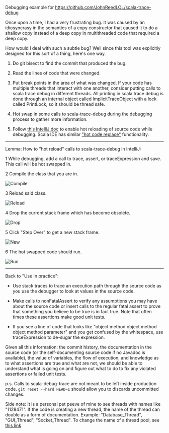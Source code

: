 Debugging example for https://github.com/JohnReedLOL/scala-trace-debug
 
  Once upon a time, I had a very frustrating bug. It was caused by an
idiosyncrasy in the semantics of a copy constructor that caused it to do
a shallow copy instead of a deep copy in multithreaded code that
required a deep copy.
 
  How would I deal with such a subtle bug? Well since this tool was explicitly designed for this sort of a thing, here's one way.
 
1. Do git bisect to find the commit that produced the bug.
 
2. Read the lines of code that were changed.
 
3. Put break points in the area of what was changed. If your code has multiple threads that interact with one another, consider putting calls to scala trace debug in different threads. All printing in scala trace debug is done through an internal object called ImplicitTraceObject with a lock called PrintLock, so it should be thread safe.
 
4. Hot swap in some calls to scala-trace-debug during the debugging process to gather more information.
 
5. Follow [this IntelliJ doc](https://www.jetbrains.com/help/idea/2016.1/reloading-classes.html?origin=old_help) to enable hot reloading of source code while debugging. Scala IDE has similar ["hot code replace"](http://scala-ide.org/docs/current-user-doc/features/scaladebugger/index.html) functionality.
 

____________________________________________________________

Lemma: How to "hot reload" calls to scala-trace-debug in IntelliJ:
 
1 While debugging, add a call to trace, assert, or traceExpression and save. This call will be hot swapped in.
 
 
2 Compile the class that you are in.
 
![Compile](http://i.imgur.com/pihleox.png)
 
 
3 Reload said class.
 
![Reload](http://i.imgur.com/25yb2cw.png)
 
 
4 Drop the current stack frame which has become obsolete.
 
![Drop](http://i.imgur.com/6QRxWRt.png)
 
 
5 Click "Step Over" to get a new stack frame.
 
![New](http://i.imgur.com/0VkAV0k.png)
 
 
6 The hot swapped code should run.
 
![Run](http://i.imgur.com/Soy49Lm.png)
 
 
____________________________________________________________
 
Back to "Use in practice":
 
- Use stack traces to trace an execution path through the source code as you use the debugger to look at values in the source code.
 
- Make calls to nonFatalAssert to verify any assumptions you may have about the source code or insert calls to the regular fatal assert to prove that something you believe to be true is in fact true. Note that often times these assertions make good unit tests.
 
- If you see a line of code that looks like "object method object method object method parameter" and you get confused by the whitespace, use traceExpression to de-sugar the expression.
 
Given all this information: the commit history, the documentation in the
source code (or the self-documenting source code if no Javadoc is
available), the value of variables, the flow of execution, and knowledge
as to what assertions are true and what are not, we should be able to
understand what is going on and figure out what to do to fix any violated
assertions or failed unit tests.
 
p.s. Calls to scala-debug-trace are not meant to be left inside
production code. `git reset --hard HEAD~1` should allow you to discards
uncommitted changes.
 
Side note: It is a personal pet peeve of mine to see threads with names
like "1128471". If the code is creating a new thread, the name of the
thread can double as a form of documentation. Example: "Database_Thread",
"GUI_Thread", "Socket_Thread". To change the name of a thread pool,
see [this link](http://stackoverflow.com/questions/6113746/naming-threads-and-thread-pools-of-executorservice)
